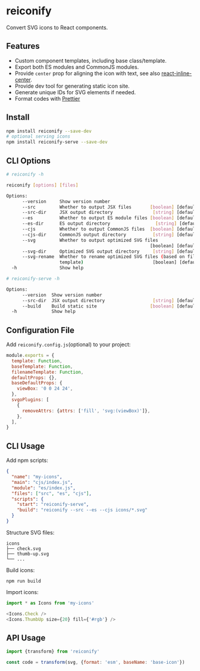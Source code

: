# reiconify

Convert SVG icons to React components.

## Features

- Custom component templates, including base class/template.
- Export both ES modules and CommonJS modules.
- Provide `center` prop for aligning the icon with text, see also [react-inline-center](https://www.npmjs.com/package/react-inline-center).
- Provide dev tool for generating static icon site.
- Generate unique IDs for SVG elements if needed.
- Format codes with [Prettier](https://github.com/prettier/prettier)

## Install

```bash
npm install reiconify --save-dev
# optional serving icons
npm install reiconify-serve --save-dev
```

## CLI Options

```bash
# reiconify -h

reiconify [options] [files]

Options:
      --version     Show version number                                [boolean]
      --src         Whether to output JSX files       [boolean] [default: false]
      --src-dir     JSX output directory               [string] [default: "src"]
      --es          Whether to output ES module files [boolean] [default: false]
      --es-dir      ES output directory                 [string] [default: "es"]
      --cjs         Whether to output CommonJS files  [boolean] [default: false]
      --cjs-dir     CommonJS output directory          [string] [default: "cjs"]
      --svg         Whether to output optimized SVG files
                                                      [boolean] [default: false]
      --svg-dir     Optimized SVG output directory     [string] [default: "svg"]
      --svg-rename  Whether to rename optimized SVG files (based on filename
                    template)                          [boolean] [default: true]
  -h                Show help                                          [boolean]

# reiconify-serve -h

Options:
      --version  Show version number                                   [boolean]
      --src-dir  JSX output directory                  [string] [default: "src"]
      --build    Build static site                    [boolean] [default: false]
  -h             Show help                                             [boolean]
```

## Configuration File

Add `reiconify.config.js`(optional) to your project:

```js
module.exports = {
  template: Function,
  baseTemplate: Function,
  filenameTemplate: Function,
  defaultProps: {},
  baseDefaultProps: {
    viewBox: '0 0 24 24',
  },
  svgoPlugins: [
    {
      removeAttrs: {attrs: ['fill', 'svg:(viewBox)']},
    },
  ],
}
```

## CLI Usage

Add npm scripts:

```json
{
  "name": "my-icons",
  "main": "cjs/index.js",
  "module": "es/index.js",
  "files": ["src", "es", "cjs"],
  "scripts": {
    "start": "reiconify-serve",
    "build": "reiconify --src --es --cjs icons/*.svg"
  }
}
```

Structure SVG files:

```
icons
├── check.svg
├── thumb-up.svg
└── ...
```

Build icons:

```
npm run build
```

Import icons:

```js
import * as Icons from 'my-icons'

<Icons.Check />
<Icons.ThumbUp size={20} fill={'#rgb'} />
```

## API Usage

```js
import {transform} from 'reiconify'

const code = transform(svg, {format: 'esm', baseName: 'base-icon'})
```

